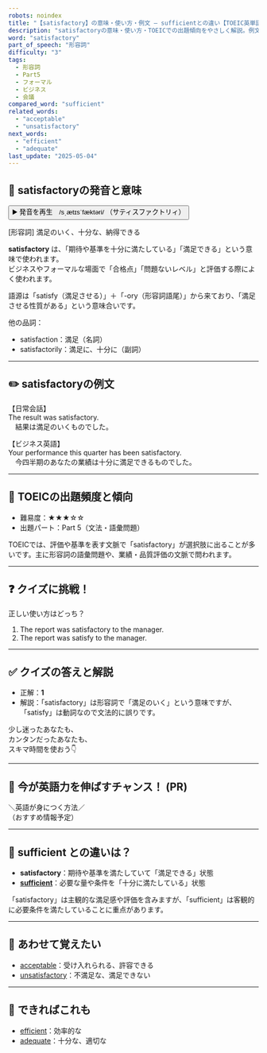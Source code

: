 ```yaml
---
robots: noindex
title: "【satisfactory】の意味・使い方・例文 ― sufficientとの違い【TOEIC英単語】"
description: "satisfactoryの意味・使い方・TOEICでの出題傾向をやさしく解説。例文・クイズ付きでsufficientとの違いもわかりやすく学べます。"
word: "satisfactory"
part_of_speech: "形容詞"
difficulty: "3"
tags:
  - 形容詞
  - Part5
  - フォーマル
  - ビジネス
  - 会議
compared_word: "sufficient"
related_words:
  - "acceptable"
  - "unsatisfactory"
next_words:
  - "efficient"
  - "adequate"
last_update: "2025-05-04"
---
```


## 🔰 satisfactoryの発音と意味

<button class="play-audio" onclick="playTTS('satisfactory')">
  <span class="play-audio-main">
    ▶️ 発音を再生　/sˌætɪsˈfæktəri/
  </span>
  <span class="play-audio-sub">
    （サティスファクトリィ）
  </span>
</button>

[形容詞] 満足のいく、十分な、納得できる

**satisfactory** は、「期待や基準を十分に満たしている」「満足できる」という意味で使われます。  
ビジネスやフォーマルな場面で「合格点」「問題ないレベル」と評価する際によく使われます。

語源は「satisfy（満足させる）」＋「-ory（形容詞語尾）」から来ており、「満足させる性質がある」という意味合いです。

他の品詞：  
- satisfaction：満足（名詞）
- satisfactorily：満足に、十分に（副詞）

---

## ✏️ satisfactoryの例文

【日常会話】  
The result was satisfactory.  
　結果は満足のいくものでした。

【ビジネス英語】  
Your performance this quarter has been satisfactory.  
　今四半期のあなたの業績は十分に満足できるものでした。

---

## 🎯 TOEICの出題頻度と傾向

- 難易度：★★★☆☆
- 出題パート：Part 5（文法・語彙問題）

TOEICでは、評価や基準を表す文脈で「satisfactory」が選択肢に出ることが多いです。主に形容詞の語彙問題や、業績・品質評価の文脈で問われます。

---

## ❓ クイズに挑戦！

正しい使い方はどっち？

1. The report was satisfactory to the manager.  
2. The report was satisfy to the manager.

---

## ✅ クイズの答えと解説

- 正解：**1**
- 解説：「satisfactory」は形容詞で「満足のいく」という意味ですが、「satisfy」は動詞なので文法的に誤りです。

少し迷ったあなたも、  
カンタンだったあなたも、  
スキマ時間を使おう👇️

---

## 🚀 今が英語力を伸ばすチャンス！ (PR)

<div class="info-center">
＼英語が身につく方法／<br>  
（おすすめ情報予定）
</div>

---

## 🤔  sufficient との違いは？

- **satisfactory**：期待や基準を満たしていて「満足できる」状態
- **[sufficient](/word/sufficient/)**：必要な量や条件を「十分に満たしている」状態

「satisfactory」は主観的な満足感や評価を含みますが、「sufficient」は客観的に必要条件を満たしていることに重点があります。

---

## 🧩 あわせて覚えたい

- [acceptable](/word/acceptable/)：受け入れられる、許容できる
- [unsatisfactory](/word/unsatisfactory/)：不満足な、満足できない

---

## 📖 できればこれも

- [efficient](/word/efficient/)：効率的な
- [adequate](/word/adequate/)：十分な、適切な

<!-- cvid: aid17_bid00 -->
